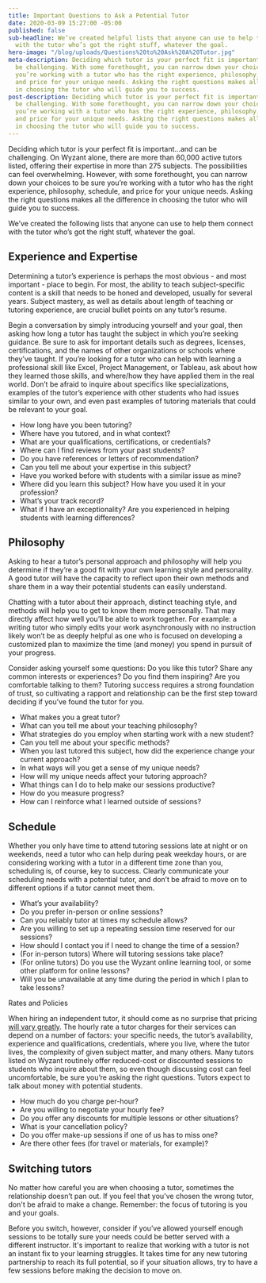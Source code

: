 ```yaml
---
title: Important Questions to Ask a Potential Tutor
date: 2020-03-09 15:27:00 -05:00
published: false
sub-headline: We’ve created helpful lists that anyone can use to help them connect
  with the tutor who’s got the right stuff, whatever the goal.
hero-image: "/blog/uploads/Questions%20to%20Ask%20A%20Tutor.jpg"
meta-description: Deciding which tutor is your perfect fit is important...and can
  be challenging. With some forethought, you can narrow down your choices to be sure
  you’re working with a tutor who has the right experience, philosophy, schedule,
  and price for your unique needs. Asking the right questions makes all the difference
  in choosing the tutor who will guide you to success.
post-description: Deciding which tutor is your perfect fit is important...and can
  be challenging. With some forethought, you can narrow down your choices to be sure
  you’re working with a tutor who has the right experience, philosophy, schedule,
  and price for your unique needs. Asking the right questions makes all the difference
  in choosing the tutor who will guide you to success.
---
```


Deciding which tutor is your perfect fit is important...and can be challenging. On Wyzant alone, there are more than 60,000 active tutors listed, offering their expertise in more than 275 subjects. The possibilities can feel overwhelming. However, with some forethought, you can narrow down your choices to be sure you’re working with a tutor who has the right experience, philosophy, schedule, and price for your unique needs. Asking the right questions makes all the difference in choosing the tutor who will guide you to success.

We’ve created the following lists that anyone can use to help them connect with the tutor who’s got the right stuff, whatever the goal. 

## Experience and Expertise

Determining a tutor’s experience is perhaps the most obvious - and most important - place to begin. For most, the ability to teach subject-specific content is a skill that needs to be honed and developed, usually for several years. Subject mastery, as well as details about length of teaching or tutoring experience, are crucial bullet points on any tutor’s resume. 

Begin a conversation by simply introducing yourself and your goal, then asking how long a tutor has taught the subject in which you’re seeking guidance. Be sure to ask for important details such as degrees, licenses, certifications, and the names of other organizations or schools where they’ve taught. If you’re looking for a tutor who can help with learning a professional skill like Excel, Project Management, or Tableau, ask about how they learned those skills, and where/how they have applied them in the real world. Don’t be afraid to inquire about specifics like specializations, examples of the tutor’s experience with other students who had issues similar to your own, and even past examples of tutoring materials that could be relevant to your goal.

* How long have you been tutoring?
* Where have you tutored, and in what context?
* What are your qualifications, certifications, or credentials?
* Where can I find reviews from your past students?
* Do you have references or letters of recommendation?
* Can you tell me about your expertise in this subject?
* Have you worked before with students with a similar issue as mine? 
* Where did you learn this subject? How have you used it in your profession?
* What’s your track record?
* What if I have an exceptionality? Are you experienced in helping students with learning differences?

## Philosophy

Asking to hear a tutor’s personal approach and philosophy will help you determine if they’re a good fit with your own learning style and personality. A good tutor will have the capacity to reflect upon their own methods and share them in a way their potential students can easily understand.

Chatting with a tutor about their approach, distinct teaching style, and methods will help you to get to know them more personally. That may directly affect how well you’ll be able to work together. For example: a writing tutor who simply edits your work asynchronously with no instruction likely won’t be as deeply helpful as one who is focused on developing a customized plan to maximize the time (and money) you spend in pursuit of your progress. 

Consider asking yourself some questions: Do you like this tutor? Share any common interests or experiences? Do you find them inspiring? Are you comfortable talking to them? Tutoring success requires a strong foundation of trust, so cultivating a rapport and relationship can be the first step toward deciding if you’ve found the tutor for you. 

* What makes you a great tutor? 
* What can you tell me about your teaching philosophy?
* What strategies do you employ when starting work with a new student?
* Can you tell me about your specific methods?
* When you last tutored this subject, how did the experience change your current approach?
* In what ways will you get a sense of my unique needs?
* How will my unique needs affect your tutoring approach?
* What things can I do to help make our sessions productive?
* How do you measure progress?
* How can I reinforce what I learned outside of sessions?

## Schedule

Whether you only have time to attend tutoring sessions late at night or on weekends, need a tutor who can help during peak weekday hours, or are considering working with a tutor in a different time zone than you, scheduling is, of course, key to success. Clearly communicate your scheduling needs with a potential tutor, and don’t be afraid to move on to different options if a tutor cannot meet them.

* What’s your availability?
* Do you prefer in-person or online sessions?
* Can you reliably tutor at times my schedule allows? 
* Are you willing to set up a repeating session time reserved for our sessions?
* How should I contact you if I need to change the time of a session?
* (For in-person tutors) Where will tutoring sessions take place?
* (For online tutors) Do you use the Wyzant online learning tool, or some other platform for online lessons?
* Will you be unavailable at any time during the period in which I plan to take lessons?

Rates and Policies

When hiring an independent tutor, it should come as no surprise that pricing [will vary greatly](https://www.wyzant.com/blog/cost-of-tutoring/). The hourly rate a tutor charges for their services can depend on a number of factors: your specific needs, the tutor’s availability, experience and qualifications, credentials, where you live, where the tutor lives, the complexity of given subject matter, and many others. Many tutors listed on Wyzant routinely offer reduced-cost or discounted sessions to students who inquire about them, so even though discussing cost can feel uncomfortable, be sure you’re asking the right questions. Tutors expect to talk about money with potential students.

* How much do you charge per-hour?
* Are you willing to negotiate your hourly fee?
* Do you offer any discounts for multiple lessons or other situations? 
* What is your cancellation policy?
* Do you offer make-up sessions if one of us has to miss one?
* Are there other fees (for travel or materials, for example)?

## Switching tutors

No matter how careful you are when choosing a tutor, sometimes the relationship doesn’t pan out. If you feel that you've chosen the wrong tutor, don't be afraid to make a change. Remember: the focus of tutoring is you and your goals.

Before you switch, however, consider if you’ve allowed yourself enough sessions to be totally sure your needs could be better served with a different instructor. It's important to realize that working with a tutor is not an instant fix to your learning struggles. It takes time for any new tutoring partnership to reach its full potential, so if your situation allows, try to have a few sessions before making the decision to move on.

